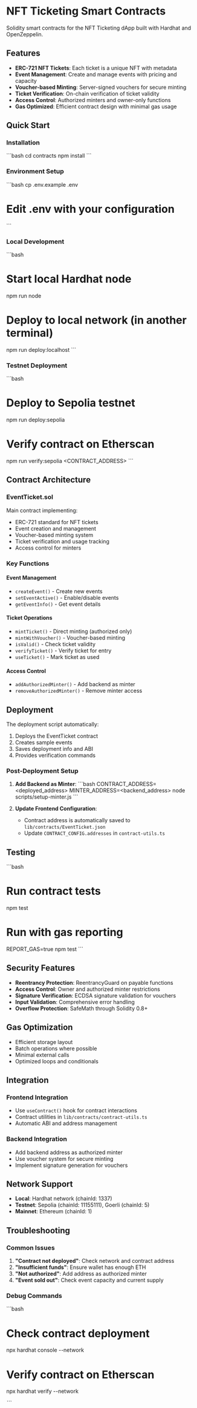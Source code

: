 # NFT Ticketing Smart Contracts

Solidity smart contracts for the NFT Ticketing dApp built with Hardhat and OpenZeppelin.

## Features

- **ERC-721 NFT Tickets**: Each ticket is a unique NFT with metadata
- **Event Management**: Create and manage events with pricing and capacity
- **Voucher-based Minting**: Server-signed vouchers for secure minting
- **Ticket Verification**: On-chain verification of ticket validity
- **Access Control**: Authorized minters and owner-only functions
- **Gas Optimized**: Efficient contract design with minimal gas usage

## Quick Start

### Installation

\`\`\`bash
cd contracts
npm install
\`\`\`

### Environment Setup

\`\`\`bash
cp .env.example .env
# Edit .env with your configuration
\`\`\`

### Local Development

\`\`\`bash
# Start local Hardhat node
npm run node

# Deploy to local network (in another terminal)
npm run deploy:localhost
\`\`\`

### Testnet Deployment

\`\`\`bash
# Deploy to Sepolia testnet
npm run deploy:sepolia

# Verify contract on Etherscan
npm run verify:sepolia <CONTRACT_ADDRESS>
\`\`\`

## Contract Architecture

### EventTicket.sol

Main contract implementing:
- ERC-721 standard for NFT tickets
- Event creation and management
- Voucher-based minting system
- Ticket verification and usage tracking
- Access control for minters

### Key Functions

#### Event Management
- `createEvent()` - Create new events
- `setEventActive()` - Enable/disable events
- `getEventInfo()` - Get event details

#### Ticket Operations
- `mintTicket()` - Direct minting (authorized only)
- `mintWithVoucher()` - Voucher-based minting
- `isValid()` - Check ticket validity
- `verifyTicket()` - Verify ticket for entry
- `useTicket()` - Mark ticket as used

#### Access Control
- `addAuthorizedMinter()` - Add backend as minter
- `removeAuthorizedMinter()` - Remove minter access

## Deployment

The deployment script automatically:
1. Deploys the EventTicket contract
2. Creates sample events
3. Saves deployment info and ABI
4. Provides verification commands

### Post-Deployment Setup

1. **Add Backend as Minter**:
   \`\`\`bash
   CONTRACT_ADDRESS=<deployed_address> MINTER_ADDRESS=<backend_address> node scripts/setup-minter.js
   \`\`\`

2. **Update Frontend Configuration**:
   - Contract address is automatically saved to `lib/contracts/EventTicket.json`
   - Update `CONTRACT_CONFIG.addresses` in `contract-utils.ts`

## Testing

\`\`\`bash
# Run contract tests
npm test

# Run with gas reporting
REPORT_GAS=true npm test
\`\`\`

## Security Features

- **Reentrancy Protection**: ReentrancyGuard on payable functions
- **Access Control**: Owner and authorized minter restrictions
- **Signature Verification**: ECDSA signature validation for vouchers
- **Input Validation**: Comprehensive error handling
- **Overflow Protection**: SafeMath through Solidity 0.8+

## Gas Optimization

- Efficient storage layout
- Batch operations where possible
- Minimal external calls
- Optimized loops and conditionals

## Integration

### Frontend Integration
- Use `useContract()` hook for contract interactions
- Contract utilities in `lib/contracts/contract-utils.ts`
- Automatic ABI and address management

### Backend Integration
- Add backend address as authorized minter
- Use voucher system for secure minting
- Implement signature generation for vouchers

## Network Support

- **Local**: Hardhat network (chainId: 1337)
- **Testnet**: Sepolia (chainId: 11155111), Goerli (chainId: 5)
- **Mainnet**: Ethereum (chainId: 1)

## Troubleshooting

### Common Issues

1. **"Contract not deployed"**: Check network and contract address
2. **"Insufficient funds"**: Ensure wallet has enough ETH
3. **"Not authorized"**: Add address as authorized minter
4. **"Event sold out"**: Check event capacity and current supply

### Debug Commands

\`\`\`bash
# Check contract deployment
npx hardhat console --network <network>

# Verify contract on Etherscan
npx hardhat verify --network <network> <address>
\`\`\`
